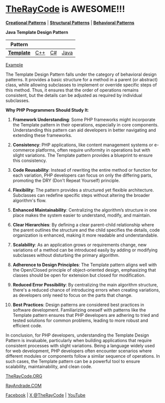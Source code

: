 # [TheRayCode](../../../README.md) is AWESOME!!!

**[Creational Patterns](../../Creational/README.md)** | **[Structural Patterns](../../Structural/README.md)** | **[Behavioral Patterns](../README.md)**

**Java Template Design Pattern**

|Pattern|   |   |   |
|---|---|---|---|
| [**Template**](README.md) | [C++](../../../CPP/Behavioral/Template/README.md) | [C#](../../../Csharp/Behavioral/Template/README.md) | [Java](../../../Java/Behavioral/Template/README.md) |

[Example](T1/README.md)

The Template Design Pattern falls under the category of behavioral design patterns. It provides a basic structure for a method in a parent (or abstract) class, while allowing subclasses to implement or override specific steps of this method. Thus, it ensures that the order of operations remains consistent, but the details can be adjusted as required by individual subclasses.

**Why PHP Programmers Should Study It**:

1. **Framework Understanding**: Some PHP frameworks might incorporate the Template pattern in their operations, especially in core components. Understanding this pattern can aid developers in better navigating and extending these frameworks.

2. **Consistency**: PHP applications, like content management systems or e-commerce platforms, often require uniformity in operations but with slight variations. The Template pattern provides a blueprint to ensure this consistency.

3. **Code Reusability**: Instead of rewriting the entire method or function for each variation, PHP developers can focus on only the differing parts, promoting the DRY (Don't Repeat Yourself) principle.

4. **Flexibility**: The pattern provides a structured yet flexible architecture. Subclasses can redefine specific steps without altering the broader algorithm's flow.

5. **Enhanced Maintainability**: Centralizing the algorithm’s structure in one place makes the system easier to understand, modify, and maintain.

6. **Clear Hierarchies**: By defining a clear parent-child relationship where the parent outlines the structure and the child specifies the details, code organization is enhanced, making it more readable and understandable.

7. **Scalability**: As an application grows or requirements change, new variations of a method can be introduced easily by adding or modifying subclasses without disturbing the primary algorithm.

8. **Adherence to Design Principles**: The Template pattern aligns well with the Open/Closed principle of object-oriented design, emphasizing that classes should be open for extension but closed for modification.

9. **Reduced Error Possibility**: By centralizing the main algorithm structure, there's a reduced chance of introducing errors when creating variations, as developers only need to focus on the parts that change.

10. **Best Practices**: Design patterns are considered best practices in software development. Familiarizing oneself with patterns like the Template pattern ensures that PHP developers are adhering to tried and tested solutions for common problems, leading to more robust and efficient code.

In conclusion, for PHP developers, understanding the Template Design Pattern is invaluable, particularly when building applications that require consistent processes with slight variations. Being a language widely used for web development, PHP developers often encounter scenarios where different modules or components follow a similar sequence of operations. In such cases, the Template pattern can be a powerful tool to ensure scalability, maintainability, and clean code.

[TheRayCode.ORG](https://www.TheRayCode.org)

[RayAndrade.COM](https://www.RayAndrade.com)

[Facebook](https://www.facebook.com/TheRayCode/) | [X @TheRayCode](https://www.x.com/TheRayCode/) | [YouTube](https://www.youtube.com/TheRayCode/)
